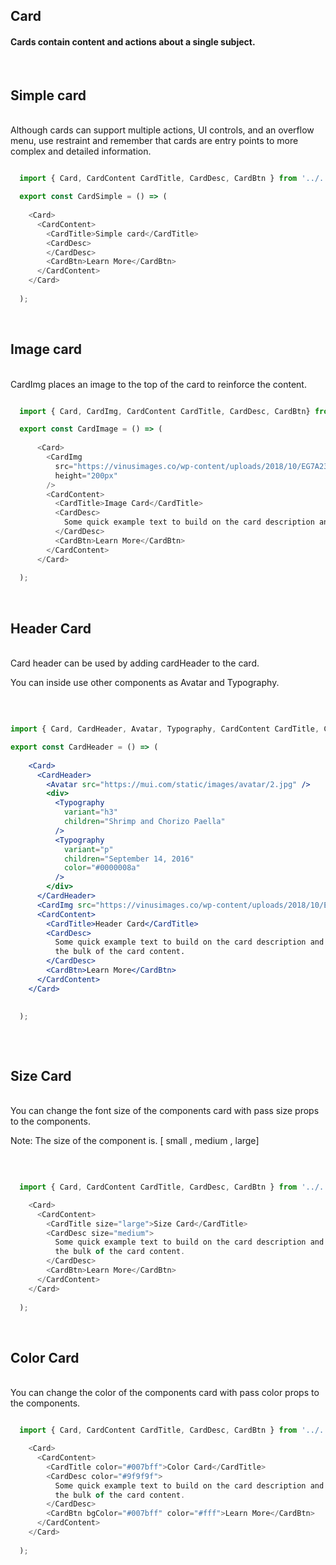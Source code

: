 ## **Card**
#### Cards contain content and actions about a single subject.

<br />

<h2 id="simple-card">Simple card</h2>
<br />
Although cards can support multiple actions, UI controls, and an overflow menu, use restraint and remember that cards are entry points to more complex and detailed information.

<br />
<ex1></ex1>


~~~js

  import { Card, CardContent CardTitle, CardDesc, CardBtn } from '../../../components';

  export const CardSimple = () => (
    
    <Card>
      <CardContent>
        <CardTitle>Simple card</CardTitle>
        <CardDesc>
        </CardDesc>
        <CardBtn>Learn More</CardBtn>
      </CardContent>
    </Card>
    
  );

~~~

<br />

<h2 id="image-card">Image card</h2>
<br />
CardImg places an image to the top of the card to reinforce the content.

<br />
<ex2></ex2>


~~~js

  import { Card, CardImg, CardContent CardTitle, CardDesc, CardBtn} from '../../../components';

  export const CardImage = () => (
    
      <Card>
        <CardImg
          src="https://vinusimages.co/wp-content/uploads/2018/10/EG7A2390.jpgA_.jpg"
          height="200px"
        />
        <CardContent>
          <CardTitle>Image Card</CardTitle>
          <CardDesc>
            Some quick example text to build on the card description and make up the bulk of the card content.
          </CardDesc>
          <CardBtn>Learn More</CardBtn>
        </CardContent>
      </Card>
    
  );

~~~

<br />

<h2 id="header-card">Header Card</h2>
<br />
Card header can be used by adding cardHeader to the card.

You can inside use other components as Avatar and Typography.

<br />
<ex3></ex3>


~~~jsx

import { Card, CardHeader, Avatar, Typography, CardContent CardTitle, CardDesc, CardBtn} from '../../../components';

export const CardHeader = () => (
  
    <Card>
      <CardHeader>
        <Avatar src="https://mui.com/static/images/avatar/2.jpg" />
        <div>
          <Typography
            variant="h3"
            children="Shrimp and Chorizo Paella"
          />
          <Typography
            variant="p"
            children="September 14, 2016"
            color="#0000008a"
          />
        </div>
      </CardHeader>
      <CardImg src="https://vinusimages.co/wp-content/uploads/2018/10/EG7A2390.jpgA_.jpg" />
      <CardContent>
        <CardTitle>Header Card</CardTitle>
        <CardDesc>
          Some quick example text to build on the card description and make up
          the bulk of the card content.
        </CardDesc>
        <CardBtn>Learn More</CardBtn>
      </CardContent>
    </Card>
    

  );
  
  ~~~

<br />

<h2 id="size-card">Size Card</h2>
<br />
You can change the font size of the components card with pass size props to the components.

Note: The size of the component is. [ small , medium , large]

<br />
<ex4></ex4>


~~~js

  import { Card, CardContent CardTitle, CardDesc, CardBtn } from '../../../components';

    <Card>
      <CardContent>
        <CardTitle size="large">Size Card</CardTitle>
        <CardDesc size="medium">
          Some quick example text to build on the card description and make up
          the bulk of the card content.
        </CardDesc>
        <CardBtn>Learn More</CardBtn>
      </CardContent>
    </Card>
  
  );

~~~

<br />

<h2 id="color-card">Color Card</h2>
<br />
You can change the color of the components card with pass color props to the components.

<br />
<ex5></ex5>


~~~js

  import { Card, CardContent CardTitle, CardDesc, CardBtn } from '../../../components';

    <Card>
      <CardContent>
        <CardTitle color="#007bff">Color Card</CardTitle>
        <CardDesc color="#9f9f9f">
          Some quick example text to build on the card description and make up
          the bulk of the card content.
        </CardDesc>
        <CardBtn bgColor="#007bff" color="#fff">Learn More</CardBtn>
      </CardContent>
    </Card>
  
  );

~~~
<br />
<br />
<h2 id='api' ></h2>


